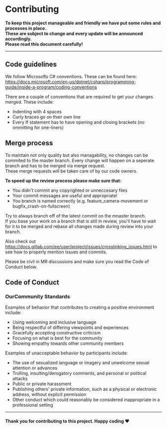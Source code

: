 # Contributing
**To keep this project manageable and friendly we have put some rules and processes in place.  
These are subject to change and every update will be announced accordingly.  
Please read this document carefully!**

---

## Code guidelines
We follow Microsofts C# conventions. These can be found here:  
https://docs.microsoft.com/en-us/dotnet/csharp/programming-guide/inside-a-program/coding-conventions 

There are a couple of conventions that are required to get your changes merged. These include:  
* Indenting with 4 spaces
* Curly braces go on their own line
* Every If statement has to have opening and closing brackets (no ommitting for one-liners)

## Merge process
To maintain not only quality but also managability, no changes can be commited to the master branch.
Every change will happen on a seperate branch and has to be merged via merge request.  
These merge requests will be taken care of by our code owners.  

**To speed up the review process please make sure that:**
 * You didn't commit any copyrighted or unneccesary files
 * Your commit messages are useful and appropriate!
 * You branch is named correctly (e.g. feature_camera-movement or bugfix_crash-on-fullscreen)

Try to always branch off of the latest commit on the mnaster branch.  
If you base your work on a branch that is still in review, you'll have to wait for it to be merged and rebase all changes made during review into your branch.  

Also check out https://docs.gitlab.com/ee/user/project/issues/crosslinking_issues.html to see how to properly mention issues and commits.  

Please be civil in MR discussions and make sure you read the Code of Conduct below.

## Code of Conduct

### OurCommunity Standards

Examples of behavior that contributes to creating a positive environment
include:

* Using welcoming and inclusive language
* Being respectful of differing viewpoints and experiences
* Gracefully accepting constructive criticism
* Focusing on what is best for the community
* Showing empathy towards other community members

Examples of unacceptable behavior by participants include:

* The use of sexualized language or imagery and unwelcome sexual attention or
advances
* Trolling, insulting/derogatory comments, and personal or political attacks
* Public or private harassment
* Publishing others' private information, such as a physical or electronic
  address, without explicit permission
* Other conduct which could reasonably be considered inappropriate in a
  professional setting
  
---
#### Thank you for contributing to this project. Happy coding :heart:
